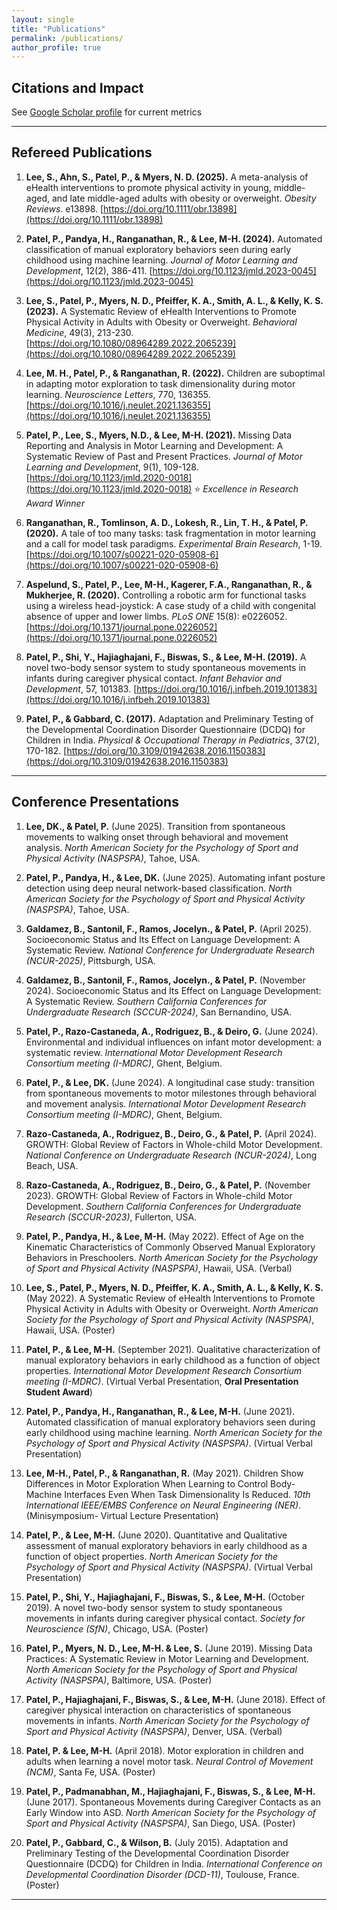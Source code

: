 ```yaml
---
layout: single
title: "Publications"
permalink: /publications/
author_profile: true
---
```

## Citations and Impact 
See [Google Scholar profile](https://scholar.google.com/citations?user=2DcytEYAAAAJ&hl) for current metrics

---

## Refereed Publications

1. **Lee, S., Ahn, S., Patel, P., & Myers, N. D. (2025).** A meta-analysis of eHealth interventions to promote physical activity in young, middle-aged, and late middle-aged adults with obesity or overweight. *Obesity Reviews*. e13898. [https://doi.org/10.1111/obr.13898](https://doi.org/10.1111/obr.13898)

2. **Patel, P., Pandya, H., Ranganathan, R., & Lee, M-H. (2024).** Automated classification of manual exploratory behaviors seen during early childhood using machine learning. *Journal of Motor Learning and Development*, 12(2), 386-411. [https://doi.org/10.1123/jmld.2023-0045](https://doi.org/10.1123/jmld.2023-0045)

3. **Lee, S., Patel, P., Myers, N. D., Pfeiffer, K. A., Smith, A. L., & Kelly, K. S. (2023).** A Systematic Review of eHealth Interventions to Promote Physical Activity in Adults with Obesity or Overweight. *Behavioral Medicine*, 49(3), 213-230. [https://doi.org/10.1080/08964289.2022.2065239](https://doi.org/10.1080/08964289.2022.2065239)

4. **Lee, M. H., Patel, P., & Ranganathan, R. (2022).** Children are suboptimal in adapting motor exploration to task dimensionality during motor learning. *Neuroscience Letters*, 770, 136355. [https://doi.org/10.1016/j.neulet.2021.136355](https://doi.org/10.1016/j.neulet.2021.136355)

5. **Patel, P., Lee, S., Myers, N.D., & Lee, M-H. (2021).** Missing Data Reporting and Analysis in Motor Learning and Development: A Systematic Review of Past and Present Practices. *Journal of Motor Learning and Development*, 9(1), 109-128. [https://doi.org/10.1123/jmld.2020-0018](https://doi.org/10.1123/jmld.2020-0018) ⭐ *Excellence in Research Award Winner*

6. **Ranganathan, R., Tomlinson, A. D., Lokesh, R., Lin, T. H., & Patel, P. (2020).** A tale of too many tasks: task fragmentation in motor learning and a call for model task paradigms. *Experimental Brain Research*, 1-19. [https://doi.org/10.1007/s00221-020-05908-6](https://doi.org/10.1007/s00221-020-05908-6)

7. **Aspelund, S., Patel, P., Lee, M-H., Kagerer, F.A., Ranganathan, R., & Mukherjee, R. (2020).** Controlling a robotic arm for functional tasks using a wireless head-joystick: A case study of a child with congenital absence of upper and lower limbs. *PLoS ONE* 15(8): e0226052. [https://doi.org/10.1371/journal.pone.0226052](https://doi.org/10.1371/journal.pone.0226052)

8. **Patel, P., Shi, Y., Hajiaghajani, F., Biswas, S., & Lee, M-H. (2019).** A novel two-body sensor system to study spontaneous movements in infants during caregiver physical contact. *Infant Behavior and Development*, 57, 101383. [https://doi.org/10.1016/j.infbeh.2019.101383](https://doi.org/10.1016/j.infbeh.2019.101383)

9. **Patel, P., & Gabbard, C. (2017).** Adaptation and Preliminary Testing of the Developmental Coordination Disorder Questionnaire (DCDQ) for Children in India. *Physical & Occupational Therapy in Pediatrics*, 37(2), 170-182. [https://doi.org/10.3109/01942638.2016.1150383](https://doi.org/10.3109/01942638.2016.1150383)

---

## Conference Presentations

1. **Lee, DK., & Patel, P.** (June 2025). Transition from spontaneous movements to walking onset through behavioral and movement analysis. *North American Society for the Psychology of Sport and Physical Activity (NASPSPA)*, Tahoe, USA.

2. **Patel, P., Pandya, H., & Lee, DK.** (June 2025). Automating infant posture detection using deep neural network-based classification. *North American Society for the Psychology of Sport and Physical Activity (NASPSPA)*, Tahoe, USA.

3. **Galdamez, B., Santonil, F., Ramos, Jocelyn., & Patel, P.** (April 2025). Socioeconomic Status and Its Effect on Language Development: A Systematic Review. *National Conference for Undergraduate Research (NCUR-2025)*, Pittsburgh, USA.

4. **Galdamez, B., Santonil, F., Ramos, Jocelyn., & Patel, P.** (November 2024). Socioeconomic Status and Its Effect on Language Development: A Systematic Review. *Southern California Conferences for Undergraduate Research (SCCUR-2024)*, San Bernandino, USA.

5. **Patel, P., Razo-Castaneda, A., Rodriguez, B., & Deiro, G.** (June 2024). Environmental and individual influences on infant motor development: a systematic review. *International Motor Development Research Consortium meeting (I-MDRC)*, Ghent, Belgium.

6. **Patel, P., & Lee, DK.** (June 2024). A longitudinal case study: transition from spontaneous movements to motor milestones through behavioral and movement analysis. *International Motor Development Research Consortium meeting (I-MDRC)*, Ghent, Belgium.

7. **Razo-Castaneda, A., Rodriguez, B., Deiro, G., & Patel, P.** (April 2024). GROWTH: Global Review of Factors in Whole-child Motor Development. *National Conference on Undergraduate Research (NCUR-2024)*, Long Beach, USA.

8. **Razo-Castaneda, A., Rodriguez, B., Deiro, G., & Patel, P.** (November 2023). GROWTH: Global Review of Factors in Whole-child Motor Development. *Southern California Conferences for Undergraduate Research (SCCUR-2023)*, Fullerton, USA.

9. **Patel, P., Pandya, H., & Lee, M-H.** (May 2022). Effect of Age on the Kinematic Characteristics of Commonly Observed Manual Exploratory Behaviors in Preschoolers. *North American Society for the Psychology of Sport and Physical Activity (NASPSPA)*, Hawaii, USA. (Verbal)

10. **Lee, S., Patel, P., Myers, N. D., Pfeiffer, K. A., Smith, A. L., & Kelly, K. S.** (May 2022). A Systematic Review of eHealth Interventions to Promote Physical Activity in Adults with Obesity or Overweight. *North American Society for the Psychology of Sport and Physical Activity (NASPSPA)*, Hawaii, USA. (Poster)

11. **Patel, P., & Lee, M-H.** (September 2021). Qualitative characterization of manual exploratory behaviors in early childhood as a function of object properties. *International Motor Development Research Consortium meeting (I-MDRC)*. (Virtual Verbal Presentation, **Oral Presentation Student Award**)

12. **Patel, P., Pandya, H., Ranganathan, R., & Lee, M-H.** (June 2021). Automated classification of manual exploratory behaviors seen during early childhood using machine learning. *North American Society for the Psychology of Sport and Physical Activity (NASPSPA)*. (Virtual Verbal Presentation)

13. **Lee, M-H., Patel, P., & Ranganathan, R.** (May 2021). Children Show Differences in Motor Exploration When Learning to Control Body-Machine Interfaces Even When Task Dimensionality Is Reduced. *10th International IEEE/EMBS Conference on Neural Engineering (NER)*. (Minisymposium- Virtual Lecture Presentation)

14. **Patel, P., & Lee, M-H.** (June 2020). Quantitative and Qualitative assessment of manual exploratory behaviors in early childhood as a function of object properties. *North American Society for the Psychology of Sport and Physical Activity (NASPSPA)*. (Virtual Verbal Presentation)

15. **Patel, P., Shi, Y., Hajiaghajani, F., Biswas, S., & Lee, M-H.** (October 2019). A novel two-body sensor system to study spontaneous movements in infants during caregiver physical contact. *Society for Neuroscience (SfN)*, Chicago, USA. (Poster)

16. **Patel, P., Myers, N. D., Lee, M-H. & Lee, S.** (June 2019). Missing Data Practices: A Systematic Review in Motor Learning and Development. *North American Society for the Psychology of Sport and Physical Activity (NASPSPA)*, Baltimore, USA. (Poster)

17. **Patel, P., Hajiaghajani, F., Biswas, S., & Lee, M-H.** (June 2018). Effect of caregiver physical interaction on characteristics of spontaneous movements in infants. *North American Society for the Psychology of Sport and Physical Activity (NASPSPA)*, Denver, USA. (Verbal)

18. **Patel, P. & Lee, M-H.** (April 2018). Motor exploration in children and adults when learning a novel motor task. *Neural Control of Movement (NCM)*, Santa Fe, USA. (Poster)

19. **Patel, P., Padmanabhan, M., Hajiaghajani, F., Biswas, S., & Lee, M-H.** (June 2017). Spontaneous Movements during Caregiver Contacts as an Early Window into ASD. *North American Society for the Psychology of Sport and Physical Activity (NASPSPA)*, San Diego, USA. (Poster)

20. **Patel, P., Gabbard, C., & Wilson, B.** (July 2015). Adaptation and Preliminary Testing of the Developmental Coordination Disorder Questionnaire (DCDQ) for Children in India. *International Conference on Developmental Coordination Disorder (DCD-11)*, Toulouse, France. (Poster)

---
